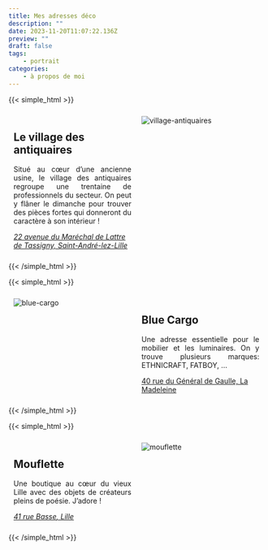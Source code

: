 ```yaml
---
title: Mes adresses déco
description: ""
date: 2023-11-20T11:07:22.136Z
preview: ""
draft: false
tags:
    - portrait
categories:
    - à propos de moi
---
```


{{< simple_html >}}

<div class="flex-container" style="display: flex; flex-wrap: wrap;">
  <div class="flex-item" style="flex: 1; margin: 10px; max-width: 450px;">
    <div>
        <h2><strong>Le village des antiquaires</strong></h2>
        <p align="justify">Situé au cœur d’une ancienne usine, le village des antiquaires regroupe une trentaine de professionnels du secteur. On peut y flâner le dimanche pour trouver des pièces fortes qui donneront du caractère à son intérieur&nbsp;!</p>
        <a href="https://goo.gl/maps/8BG5VjCCbpr8svLr5" target="_blank" rel="noopener"><em>22 avenue du Maréchal de Lattre de Tassigny, Saint-André-lez-Lille</em></a>
    </div>
  </div>
  <div class="flex-item" style="flex: 1; margin: 10px; max-width: 450px;">
    <div>
      <img style="max-width: 100%;" src="/images/village-antiquaires.jpeg" alt="village-antiquaires">
    </div>
  </div>
</div>

{{< /simple_html >}}


{{< simple_html >}}

<div class="flex-container" style="display: flex; flex-wrap: wrap;">
  <div class="flex-item" style="flex: 1; margin: 10px; max-width: 450px;">
    <div>
        <img style="max-width: 100%;" src="/images/blue-cargo.jpg" alt="blue-cargo">
    </div>
  </div>
  <div class="flex-item" style="flex: 1; margin: 10px; max-width: 450px;">
    <div>
        <h2><strong>Blue Cargo</strong></h2>
        <p align="justify">Une adresse essentielle pour le mobilier et les luminaires. On y trouve plusieurs marques: ETHNICRAFT, FATBOY, …</p>
        <a href="https://g.page/Bluecargo59?share" target="_blank" rel="noopener">40 rue du Général de Gaulle, La Madeleine</a>
    </div>
  </div>
</div>

{{< /simple_html >}}


{{< simple_html >}}

<div class="flex-container" style="display: flex; flex-wrap: wrap;">
  <div class="flex-item" style="flex: 1; margin: 10px; max-width: 450px;">
    <div>
        <h2><strong>Mouflette</strong></h2>
        <p align="justify">Une boutique au cœur du vieux Lille avec des objets de créateurs pleins de poésie. J’adore !</p>
        <a href="https://goo.gl/maps/cFU4A6wtjqQYP8wX8" target="_blank" rel="noopener"><em>41 rue Basse</em><em>, Lille</em></a>
    </div>
  </div>
  <div class="flex-item" style="flex: 1; margin: 10px; max-width: 450px;">
    <div>
      <img style="max-width: 100%;" src="/images/mouflette.jpg" alt="mouflette" >
    </div>
  </div>
</div>

{{< /simple_html >}}